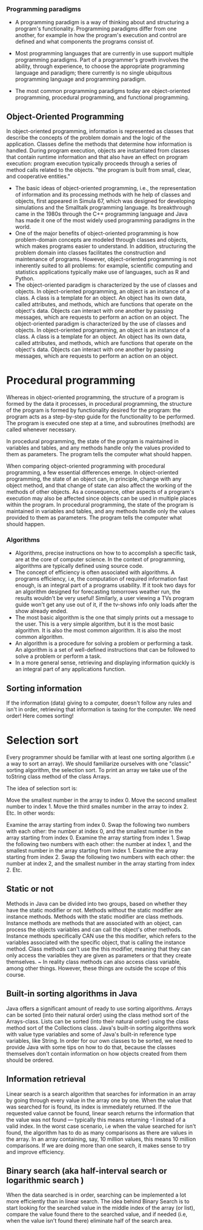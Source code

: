 ### Programming paradigms
- A programming paradigm is a way of thinking about and structuring a program's functionality. Programming paradigms differ from one another, for example in how the program's execution and control are defined and what components the programs consist of.
- Most programming languages ​​that are currently in use support multiple programming paradigms. Part of a programmer's growth involves the ability, through experience, to choose the appropriate programming language and paradigm; there currently is no single ubiquitous programming language and programming paradigm.

- The most common programming paradigms today are object-oriented programming, procedural programming, and functional programming.

## Object-Oriented Programming

In object-oriented programming, information is represented as classes that describe the concepts of the problem domain and the logic of the application. Classes define the methods that determine how information is handled. During program execution, objects are instantiated from classes that contain runtime information and that also have an effect on program execution: program execution typically proceeds through a series of method calls related to the objects. "the program is built from small, clear, and cooperative entities."

- The basic ideas of object-oriented programming, i.e., the representation of information and its processing methods with he help of classes and objects, first appeared in Simula 67, which was designed for developing simulations and the Smalltalk programming language. Its breakthrough came in the 1980s through the C++ programming language and Java has made it one of the most widely used programming paradigms in the world.
- One of the major benefits of object-oriented programming is how problem-domain concepts are modeled through classes and objects, which makes programs easier to understand. In addition, structuring the problem domain into classes facilitates the construction and maintenance of programs. However, object-oriented programming is not inherently suited to all problems: for example, scientific computing and statistics applications typically make use of languages, such as R and Python.
- The object-oriented paradigm is characterized by the use of classes and objects. In object-oriented programming, an object is an instance of a class. A class is a template for an object. An object has its own data, called attributes, and methods, which are functions that operate on the object's data. Objects can interact with one another by passing messages, which are requests to perform an action on an object. The object-oriented paradigm is characterized by the use of classes and objects. In object-oriented programming, an object is an instance of a class. A class is a template for an object. An object has its own data, called attributes, and methods, which are functions that operate on the object's data. Objects can interact with one another by passing messages, which are requests to perform an action on an object.

# Procedural programming

Whereas in object-oriented programming, the structure of a program is formed by the data it processes, in procedural programming, the structure of the program is formed by functionality desired for the program: the program acts as a step-by-step guide for the functionality to be performed. The program is executed one step at a time, and subroutines (methods) are called whenever necessary.


In procedural programming, the state of the program is maintained in variables and tables, and any methods handle only the values provided to them as parameters. The program tells the computer what should happen.

When comparing object-oriented programming with procedural programming, a few essential differences emerge. In object-oriented programming, the state of an object can, in principle, change with any object method, and that change of state can also affect the working of the methods of other objects. As a consequence, other aspects of a program's execution may also be affected since objects can be used in multiple places within the program. In procedural programming, the state of the program is maintained in variables and tables, and any methods handle only the values provided to them as parameters. The program tells the computer what should happen.

### Algorithms
- Algorithms, precise instructions on how to to accomplish a specific task, are at the core of computer science. In the context of programming, algorithms are typically defined using source code.
- The concept of efficiency is often associated with algorithms. A programs efficiency, i.e, the computation of required information fast enough, is an integral part of a programs usability. If it took two days for an algorithm designed for forecasting tomorrows weather run, the results wouldn't be very useful! Similarly, a user viewing a TVs program guide won't get any use out of it, if the tv-shows info only loads after the show already ended.
- The most basic algorithm is the one that simply prints out a message to the user. This is a very simple algorithm, but it is the most basic algorithm. It is also the most common algorithm. It is also the most common algorithm.
- An algorithm is a procedure for solving a problem or performing a task. An algorithm is a set of well-defined instructions that can be followed to solve a problem or perform a task. 
- In a more general sense, retrieving and displaying information quickly is an integral part of any applications function. 
## Sorting information
If the information (data) giving to a computer, doesn't follow any rules and isn't in order, retrieving that information is taxing for the computer. We need order! Here comes sorting!
# Selection sort
Every programmer should be familiar with at least one sorting algorithm (i.e a way to sort an array). We should familiarize ourselves with one "classic" sorting algorithm, the selection sort. 
To print an array we take use of the toString class method of the class Arrays.

The idea of selection sort is:

Move the smallest number in the array to index 0.
Move the second smallest number to index 1.
Move the third smalles number in the array to index 2.
Etc.
In other words:

Examine the array starting from index 0. Swap the following two numbers with each other: the number at index 0, and the smallest number in the array starting from index 0.
Examine the array starting from index 1. Swap the following two numbers with each other: the number at index 1, and the smallest number in the array starting from index 1.
Examine the array starting from index 2. Swap the following two numbers with each other: the number at index 2, and the smallest number in the array starting from index 2.
Etc.

## Static or not
Methods in Java can be divided into two groups, based on whether they have the static modifier or not. Methods without the static modifier are instance methods. Methods with the static modifier are class methods. 
Instance methods are methods that are associated with an object, can process the objects variables and can call the object's other methods. Instance methods specifically CAN use the this modifier, which refers to the variables associated with the specific object, that is calling the instance method. Class methods can't use the this modifier, meaning that they can only access the variables they are given as parameters or that they create themselves.
~ In reality class methods can also access class variable, among other things. However, these things are outside the scope of this course.

## Built-in sorting algorithms in Java
Java offers a significant amount of ready to use sorting algorithms. Arrays can be sorted (into their natural order) using the class method sort of the Arrays-class. Lists can be sorted (into their natural order) using the class method sort of the Collections class.
Java's built-in sorting algorithms work with value type variables and some of Java's built-in reference type variables, like String. In order for our own classes to be sorted, we need to provide Java with some tips on how to do that, because the classes themselves don't contain information on how objects created from them should be ordered. 

## Information retrieval
Linear search is a search algorithm that searches for information in an array by going through every value in the array one by one.
When the value that was searched for is found, its index is immediately returned. If the requested value cannot be found, linear search returns the information that the value was not found — typically this means returning -1 instead of a valid index.
In the worst case scenario, i.e when the value searched for isn't found, the algorithm has to do as many comparisons as there are values in the array. In an array containing, say, 10 million values, this means 10 million comparisons. If we are doing more than one search, it makes sense to try and improve efficiency.

## Binary search (aka half-interval search or logarithmic search )
When the data searched is in order, searching can be implemented a lot more efficiently than in linear search. The idea behind Binary Search is to start looking for the searched value in the middle index of the array (or list), compare the value found there to the searched value, and if needed (i.e, when the value isn't found there) eliminate half of the search area.